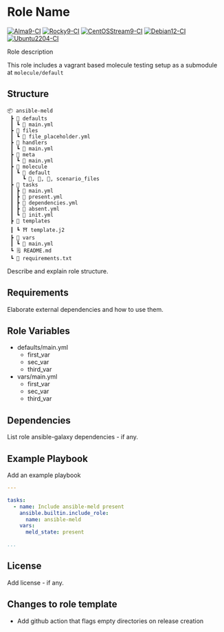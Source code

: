 # Role Name

[![Alma9-CI](https://github.com/philnewm/ansible-meld/actions/workflows/alma9-ci-caller.yml/badge.svg)](https://github.com/philnewm/ansible-meld/actions/workflows/alma9-ci-caller.yml)  [![Rocky9-CI](https://github.com/philnewm/ansible-meld/actions/workflows/rocky9-ci-caller.yml/badge.svg)](https://github.com/philnewm/ansible-meld/actions/workflows/rocky9-ci-caller.yml)  [![CentOSStream9-CI](https://github.com/philnewm/ansible-meld/actions/workflows/centosstream9-ci-caller.yml/badge.svg)](https://github.com/philnewm/ansible-meld/actions/workflows/centosstream9-ci-caller.yml)  [![Debian12-CI](https://github.com/philnewm/ansible-meld/actions/workflows/debian12-ci-caller.yml/badge.svg)](https://github.com/philnewm/ansible-meld/actions/workflows/debian12-ci-caller.yml)  [![Ubuntu2204-CI](https://github.com/philnewm/ansible-meld/actions/workflows/ubuntu2204-ci-caller.yml/badge.svg)](https://github.com/philnewm/ansible-meld/actions/workflows/ubuntu2204-ci-caller.yml)

Role description

This role includes a vagrant based molecule testing setup as a submodule at `molecule/default`

## Structure

```code
📦 ansible-meld
 ┣ 📂 defaults
 ┃ ┗ 📜 main.yml
 ┣ 📂 files
 ┃ ┗ 📜 file_placeholder.yml
 ┣ 📂 handlers
 ┃ ┗ 📜 main.yml
 ┣ 📂 meta
 ┃ ┗ 📜 main.yml
 ┣ 📂 molecule
 ┃ ┗ 📂 default
 ┃   ┗ 📜, 📜, 📜, scenario_files
 ┣ 📂 tasks
 ┃ ┣ 📜 main.yml
 ┃ ┣ 📜 present.yml
 ┃ ┣ 📜 dependencies.yml
 ┃ ┣ 📜 absent.yml
 ┃ ┗ 📜 init.yml
 ┣ 📂 templates
 ┃ ┗ ⛩️ template.j2
 ┣ 📂 vars
 ┃ ┗ 📜 main.yml
 ┗ 🗒️ README.md
 ┗ 📓 requirements.txt

```

Describe and explain role structure. 

## Requirements

Elaborate external dependencies and how to use them.

## Role Variables

* defaults/main.yml
  * first_var
  * sec_var
  * third_var
* vars/main.yml
  * first_var
  * sec_var
  * third_var

## Dependencies

List role ansible-galaxy dependencies - if any.

## Example Playbook

Add an example playbook

```yaml
---

tasks:
  - name: Include ansible-meld present
    ansible.builtin.include_role:
      name: ansible-meld
    vars:
      meld_state: present

...
```

## License

Add license - if any.

## Changes to role template

* Add github action that flags empty directories on release creation
